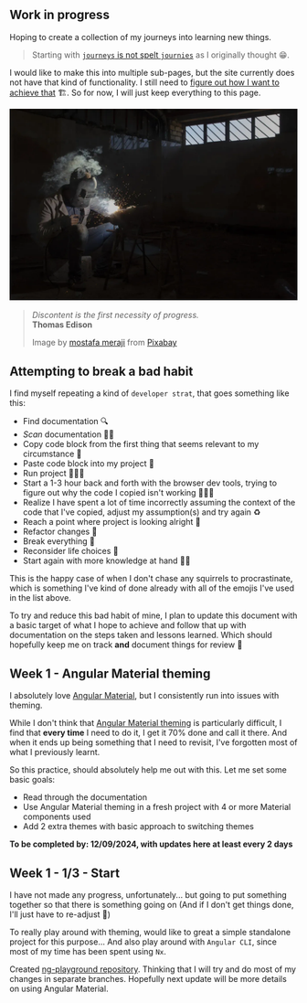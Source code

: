 ## Work in progress

Hoping to create a collection of my journeys into learning new things.

> Starting with [`journeys` is not spelt `journies`](https://www.grammar-monster.com/plurals/plural_of_journey.htm) as I originally thought 😁.

I would like to make this into multiple sub-pages, but the site currently does not have that kind of functionality. I still need to [figure out how I want to achieve that](https://github.com/peterjokumsen/peterjokumsen-nx-workspace/issues/24) 🏗️.
So for now, I will just keep everything to this page.

![Work in progress](../../images/working-on-it.webp)

> _Discontent is the first necessity of progress._  
> **Thomas Edison**
>
> Image by [mostafa meraji](https://pixabay.com/users/mostafa_meraji-13551092/?utm_source=link-attribution&utm_medium=referral&utm_campaign=image&utm_content=5243951) from [Pixabay](https://pixabay.com//?utm_source=link-attribution&utm_medium=referral&utm_campaign=image&utm_content=5243951)

## Attempting to break a bad habit

I find myself repeating a kind of `developer strat`, that goes something like this:

- Find documentation 🔍
- _Scan_ documentation 🫣😎
- Copy code block from the first thing that seems relevant to my circumstance 🤷
- Paste code block into my project 🤖
- Run project 🏃‍♂️‍➡️
- Start a 1-3 hour back and forth with the browser dev tools, trying to figure out why the code I copied isn't working 🚶‍♂️‍➡️
- Realize I have spent a lot of time incorrectly assuming the context of the code that I've copied, adjust my assumption(s) and try again ♻️
- Reach a point where project is looking alright 🤠
- Refactor changes 🧹
- Break everything 🤡
- Reconsider life choices 🫠
- Start again with more knowledge at hand 🧑‍🎓

This is the happy case of when I don't chase any squirrels to procrastinate, which is something I've kind of done already with all of the emojis I've used in the list above.

To try and reduce this bad habit of mine, I plan to update this document with a basic target of what I hope to achieve and follow that up with documentation on the steps taken and lessons learned. Which should hopefully keep me on track **and** document things for review 🤞

## Week 1 - Angular Material theming

I absolutely love [Angular Material](https://material.angular.io), but I consistently run into issues with theming.

While I don't think that [Angular Material theming](https://material.angular.io/guide/theming) is particularly difficult,
I find that **every time** I need to do it, I get it 70% done and call it there. And when it ends up being something that I need to revisit, I've forgotten most of what I previously learnt.

So this practice, should absolutely help me out with this. Let me set some basic goals:

- Read through the documentation
- Use Angular Material theming in a fresh project with 4 or more Material components used
- Add 2 extra themes with basic approach to switching themes

**To be completed by: 12/09/2024, with updates here at least every 2 days**

## Week 1 - 1/3 - Start

I have not made any progress, unfortunately... but going to put something together so that there is something going on (And if I don't get things done, I'll just have to re-adjust 🤷)

To really play around with theming, would like to great a simple standalone project for this purpose... And also play around with `Angular CLI`, since most of my time has been spent using `Nx`.

Created [ng-playground repository](https://github.com/peterjokumsen/ng-playground). Thinking that I will try and do most of my changes in separate branches. Hopefully next update will be more details on using Angular Material.
